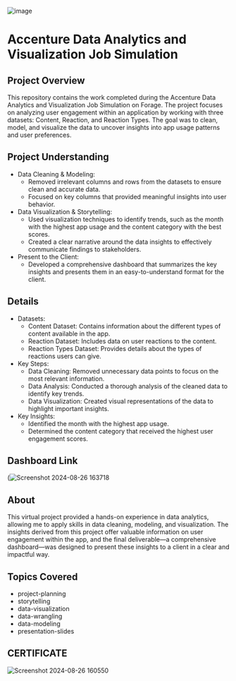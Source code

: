 ![image](https://github.com/user-attachments/assets/28b43da9-c063-4da3-be2c-29b7fb6c0d37)

# Accenture Data Analytics and Visualization Job Simulation

## Project Overview
This repository contains the work completed during the Accenture Data Analytics and Visualization Job Simulation on Forage. The project focuses on analyzing user engagement within an application by working with three datasets: Content, Reaction, and Reaction Types. The goal was to clean, model, and visualize the data to uncover insights into app usage patterns and user preferences.

## Project Understanding
- Data Cleaning & Modeling: 
  - Removed irrelevant columns and rows from the datasets to ensure clean and accurate data.
  - Focused on key columns that provided meaningful insights into user behavior.
- Data Visualization & Storytelling: 
  - Used visualization techniques to identify trends, such as the month with the highest app usage and the content category with the best scores.
  - Created a clear narrative around the data insights to effectively communicate findings to stakeholders.
- Present to the Client: 
  - Developed a comprehensive dashboard that summarizes the key insights and presents them in an easy-to-understand format for the client.

## Details
- Datasets: 
  - Content Dataset: Contains information about the different types of content available in the app.
  - Reaction Dataset: Includes data on user reactions to the content.
  - Reaction Types Dataset: Provides details about the types of reactions users can give.
- Key Steps:
  - Data Cleaning: Removed unnecessary data points to focus on the most relevant information.
  - Data Analysis: Conducted a thorough analysis of the cleaned data to identify key trends.
  - Data Visualization: Created visual representations of the data to highlight important insights.
- Key Insights:
  - Identified the month with the highest app usage.
  - Determined the content category that received the highest user engagement scores.

## Dashboard Link

(![Screenshot 2024-08-26 163718](https://github.com/user-attachments/assets/9524b624-5dca-42a5-8111-95f49f2fc637)


## About
This virtual project provided a hands-on experience in data analytics, allowing me to apply skills in data cleaning, modeling, and visualization. The insights derived from this project offer valuable information on user engagement within the app, and the final deliverable—a comprehensive dashboard—was designed to present these insights to a client in a clear and impactful way.

## Topics Covered
- project-planning
- storytelling
- data-visualization
- data-wrangling
- data-modeling
- presentation-slides

## CERTIFICATE
![Screenshot 2024-08-26 160550](https://github.com/user-attachments/assets/2269b54e-2c08-4f9b-913f-db69e51e9723)
